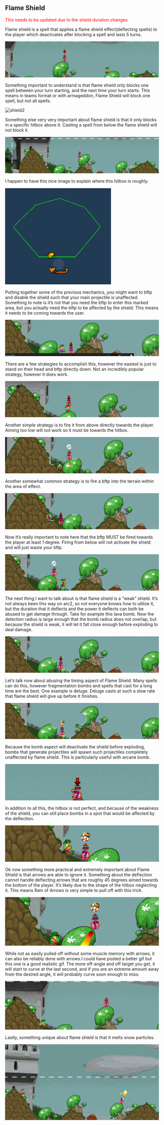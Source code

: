 ## Flame Shield


<span style="color:red">This needs to be updated due to the shield duration changes</span>


Flame shield is a spell that applies a flame shield effect(deflecting spells) to the player which deactivates after blocking a spell and lasts 5 turns.


![shield1](https://raw.githubusercontent.com/1IlIl/wikidata/main/flame/gifs/flameshield.gif)


Something important to understand is that flame shield only blocks one spell between your turn starting, and the  next time your turn starts. This means in teams format or with armageddon, Flame Shield will block one spell, but not all spells.


![shield2](https://raw.githubusercontent.com/1IlIl/wikidata/main/flame/gifs/flameshield2.gif)


Something else very very important about flame shield is that it only blocks in a specific hitbox above it. Casting a spell from below the flame shield will not block it.



![shield3](https://raw.githubusercontent.com/1IlIl/wikidata/main/flame/gifs/flameshield3.gif)


I happen to have this nice image to explain where this hitbox is roughly. 


![shieldpng1](https://raw.githubusercontent.com/1IlIl/wikidata/main/flame/png/flameshield1.png)


Putting together some of the previous mechanics, you might want to bftp and disable the shield such that your main projectile is unaffected. Something to note is it’s not that you need the bftp to enter this marked area, but you actually need the bftp to be affected by the shield. This means it needs to be coming towards the user.


![shield4](https://raw.githubusercontent.com/1IlIl/wikidata/main/flame/gifs/flameshield4.gif)


There are a few strategies to accomplish this, however the easiest is just to stand on their head and bftp directly down. Not an incredibly popular strategy, however it does work.


![shield5](https://raw.githubusercontent.com/1IlIl/wikidata/main/flame/gifs/flameshield5.gif)


Another simple strategy is to fire it from above directly towards the player. Aiming too low will not work so it must be towards the hitbox.


![shield6](https://raw.githubusercontent.com/1IlIl/wikidata/main/flame/gifs/flameshield6.gif)


Another somewhat common strategy is to fire a bftp into the terrain within the area of effect. 


![shield7](https://raw.githubusercontent.com/1IlIl/wikidata/main/flame/gifs/flameshield7.gif)


Now it’s really important to note here that the bftp MUST be fired towards the player at least 1 degree. Firing from below will not activate the shield and will just waste your bftp.


![shield8](https://raw.githubusercontent.com/1IlIl/wikidata/main/flame/gifs/flameshield8.gif)


The next thing I want to talk about is that flame shield is a “weak” shield. It’s not always been this way on arc2, so not everyone knows how to utilize it, but the duration that it deflects and the power it deflects can both be abused to get damage through. Take for example this lava bomb. Now the delection radius is large enough that the bomb radius does not overlap, but because the shield is weak, it will let it fall close enough before exploding to deal damage.


![shield9](https://raw.githubusercontent.com/1IlIl/wikidata/main/flame/gifs/flameshield9.gif)


Let’s talk now about abusing the timing aspect of Flame Shield. Many spells can do this, however fragmentation bombs and spells that cast for a long time are the best. One example is deluge. Deluge casts at such a slow rate that flame shield will give up before it finishes.


![shield10](https://raw.githubusercontent.com/1IlIl/wikidata/main/flame/gifs/flameshield10.gif)


Because the bomb aspect will deactivate the shield before exploding, bombs that generate projectiles will spawn such projectiles completely unaffected by flame shield. This is particularly useful with arcane bomb.


![shield11](https://raw.githubusercontent.com/1IlIl/wikidata/main/flame/gifs/flameshield11.gif)


In addition to all this, the hitbox is not perfect, and because of the weakness of the shield, you can still place bombs in a spot that would be affected by the deflection.


![shield12](https://raw.githubusercontent.com/1IlIl/wikidata/main/flame/gifs/flameshield12.gif)


Ok now something more practical and extremely important about Flame Shield is that arrows are able to ignore it. Something about the deflection cannot handle deflecting arrows that are roughly 45 degrees aimed towards the bottom of the player. It’s likely due to the shape of the hitbox neglecting it. This means Rain of Arrows is very simple to pull off with this trick.


![shield13](https://raw.githubusercontent.com/1IlIl/wikidata/main/flame/gifs/flameshield13.gif)


While not as easily pulled off without some muscle memory with arrows, it can also be reliably done with arrows.I could have posted a better gif but this one is a good realistic gif. The more off-angle and off target you get, it will start to curve at the last second, and if you are an extreme amount away from the desired angle, it will probably curve soon enough to miss.


![shield14](https://raw.githubusercontent.com/1IlIl/wikidata/main/flame/gifs/flameshield14.gif)


Lastly, something unique about flame shield is that it melts snow particles.


![shield15](https://raw.githubusercontent.com/1IlIl/wikidata/main/flame/gifs/flameshield15.gif)
